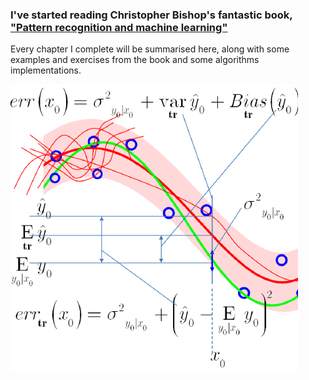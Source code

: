 ### I've started reading Christopher Bishop's fantastic book, <a class="class" href="https://www.microsoft.com/en-us/research/uploads/prod/2006/01/Bishop-Pattern-Recognition-and-Machine-Learning-2006.pdf" id="id">"Pattern recognition and machine learning"</a>
Every chapter I complete will be summarised here, along with some examples and exercises from the book and some algorithms implementations.

<img src="Ch 03 Linear Models For Regression/LM.png"></img>
